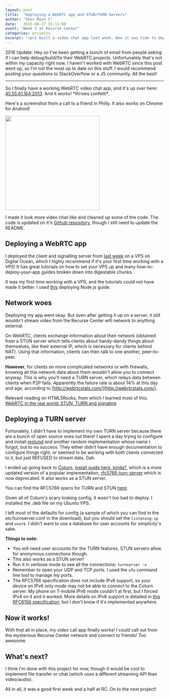 ```yaml
---
layout: post
title:  "Deploying a WebRTC app and STUN/TURN Servers"
author: "Sher Minn C"
date:   2015-08-27 15:11:00
event: "Week 2 at Recurse Center"
categories: projects
excerpt: "<p>I built a video chat app last week. Now it was time to deploy it and a STUN/TURN server. Lots of frustrated configuration work happened.</p>"
---
```


2016 Update: Hey so I've been getting a bunch of email from people asking if I can help debug/build/fix their WebRTC projects. Unfortunately that's not within my capacity right now. I haven't worked with WebRTC since this post went up, so I'm not the most up to date on this stuff. I would recommend posting your questions to StackOverflow or a JS community. All the best!

---

So I finally have a working WebRTC video chat app, and it's up over here: [45.55.61.164:2013](45.55.61.164:2013). And it works! \*throws confetti\*.
 
Here's a screenshot from a call to a friend in Philly. It also works on Chrome for Android!

<img src="https://pbs.twimg.com/media/CNNv1LxUcAAtxu1.jpg" width="300"/>


I made it look more video chat-like and cleaned up some of the code. The code is updated on it's [Github repository](https://github.com/piratefsh/webrtc-video-chat), though I still need to update the README.

## Deploying a WebRTC app

I deployed the client and signalling server from [last week](/projects/2015/08/21/videochat-with-webrtc.html) on a VPS on Digital Ocean, which I highly recommend if it's your first time working with a VPS! It has great tutorials on how to set your VPS up and many how-to-deploy-your-app guides broken down into digestable chunks. 

It was my first time working with a VPS, and the tutorials could not have made it better. I used [this](https://www.digitalocean.com/community/tutorials/how-to-setup-a-node-js-development-environment-on-a-vps-for-a-team) deploying Node.js guide.

## Network woes

Deploying my app went okay. But even after getting it up on a server, it still wouldn't stream video from the Recurse Center wifi network to anything external. 

On WebRTC, clients exchange information about their network (obtained from a STUN server which tells clients about handy-dandy things about themselves, like their external IP, which is necessary for clients behind NAT). Using that information, clients can then talk to one another, peer-to-peer. 

__However__, for clients on more complicated networks or with firewalls, knowing all this network data about them wouldn't allow you to connect anyway. This is why you'll need a TURN server, which relays data between clients when P2P fails. Apparently the failure rate is about 14% at this day and age, according to [http://webrtcstats.com/](http://webrtcstats.com/).

Relevant reading on HTML5Rocks, from which I learned most of this: [WebRTC in the real world: STUN, TURN and signaling](http://www.html5rocks.com/en/tutorials/webrtc/infrastructure/)


## Deploying a TURN server
Fortunately, I didn't have to implement my own TURN server because there are a bunch of open source ones out there! I spent a day trying to configure and install [restund](http://nil.uniza.sk/sip/installing-and-configuring-restund-stunturn-server) and another random implementation whose name I forgot, but to no success. They either didn't have enough documentation to configure things right, or seemed to be working with both clients connected to it, but just REFUSED to stream data. Gah.

I ended up going back to [Coturn](https://github.com/coturn/coturn), [install guide here, kinda?](https://github.com/coturn/coturn/wiki/CoturnConfig), which is a more updated version of a popular implementation, [rfc5766-turn-server](https://code.google.com/p/rfc5766-turn-server/) which is now deprecated. It also works as a STUN server.

You can find the RFC5766 specs for TURN and STUN [here](https://tools.ietf.org/html/rfc5766). 

Given all of Coturn's scary looking config, it wasn't too bad to deploy. I installed the .deb file on my Ubuntu VPS.

I left most of the defaults for config (a sample of which you can find in the etc/turnserver.conf in the download), but you should set the `listening-ip` and `user`s. I didn't want to use a database for user accounts for simplicity's sake. 

__Things to note:__

* You will need user accounts for the TURN features. STUN servers allow for anonymous connections though.
* This also works as a STUN server!
* Run it in verbose mode to see all the connections: `turnserver -v`
* Remember to open your UDP and TCP ports. I used the `ufw` command line tool to manage my ports.
* The RFC5766 specification does not include IPv6 support, so your device on IPv6 only mode may not be able to connect to the Coturn server. My phone on T-mobile IPv6 mode couldn't at first, but I forced IPv4 on it and it worked. More details on IPv6 support is detailed in [this RFC6156 specification](https://tools.ietf.org/html/rfc6156), but I don't know if it's implemented anywhere.

## Now it works!

With that all in place, my video call app finally works! I could call out from the mysterious Recurse Center network and connect to friends! Too awesome. 

## What's next?

I think I'm done with this project for now, though it would be cool to implement file transfer or chat (which uses a different streaming API than video/audio). 

All in all, it was a good first week and a half at RC. On to the next project!
